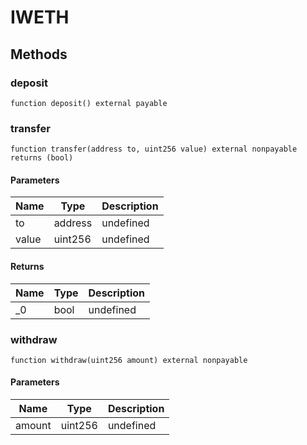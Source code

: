 # IWETH









## Methods

### deposit

```solidity
function deposit() external payable
```






### transfer

```solidity
function transfer(address to, uint256 value) external nonpayable returns (bool)
```





#### Parameters

| Name | Type | Description |
|---|---|---|
| to | address | undefined
| value | uint256 | undefined

#### Returns

| Name | Type | Description |
|---|---|---|
| _0 | bool | undefined

### withdraw

```solidity
function withdraw(uint256 amount) external nonpayable
```





#### Parameters

| Name | Type | Description |
|---|---|---|
| amount | uint256 | undefined




